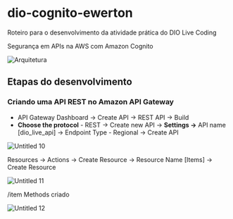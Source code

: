 # dio-cognito-ewerton
Roteiro para o desenvolvimento da atividade prática do DIO Live Coding

Segurança em APIs na AWS com Amazon Cognito

![Arquitetura](https://github.com/ewertoncarvalho/dio-cognito-ewerton/assets/49257517/2aaf323d-e877-41e2-b803-776fb012dd0c)

## Etapas do desenvolvimento

### Criando uma API REST no Amazon API Gateway

- API Gateway Dashboard -> Create API -> REST API -> Build
- **Choose the protocol** - REST -> Create new API -> **Settings →** API name [dio_live_api] -> Endpoint Type - Regional -> Create API

![Untitled 10](https://github.com/ewertoncarvalho/dio-cognito-ewerton/assets/49257517/f1c76b4b-5300-4ad9-be03-1ef4c459b64b)

Resources -> Actions -> Create Resource -> Resource Name [Items] -> Create Resource

![Untitled 11](https://github.com/ewertoncarvalho/dio-cognito-ewerton/assets/49257517/c67ba91e-0e6a-4bb6-9712-f4602ba5e7eb)

/item Methods criado

![Untitled 12](https://github.com/ewertoncarvalho/dio-cognito-ewerton/assets/49257517/283d0b0d-13d7-48c5-8bec-4ad6b0e45b63)
